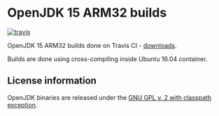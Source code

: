 OpenJDK 15 ARM32 builds
=======================

[![travis](https://travis-ci.org/ojdkbuild/contrib_jdk15u-arm32-ci.svg?branch=jdk-15.0.1%2B9)](https://travis-ci.org/ojdkbuild/contrib_jdk15u-arm32-ci/builds)

OpenJDK 15 ARM32 builds done on Travis CI - [downloads](https://github.com/ojdkbuild/contrib_jdk15u-arm32-ci/releases).

Builds are done using cross-compiling inside Ubuntu 16.04 container.

License information
-------------------

OpenJDK binaries are released under the [GNU GPL v. 2 with classpath exception](https://github.com/ojdkbuild/contrib_jdk15u-arm32-ci/blob/master/LICENSE).

